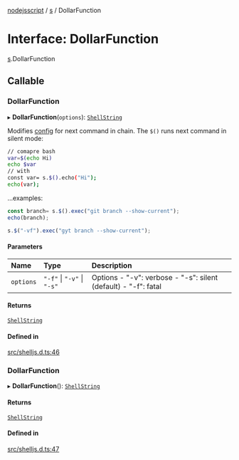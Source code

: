 [nodejsscript](../README.md) / [s](../modules/s.md) / DollarFunction

# Interface: DollarFunction

[s](../modules/s.md).DollarFunction

## Callable

### DollarFunction

▸ **DollarFunction**(`options`): [`ShellString`](../modules/s.md#shellstring)

Modifies [config](../modules/s.md#config) for next command in chain. The `$()` runs next command in silent mode:
```bash
// comapre bash
var=$(echo Hi)
echo $var
// with
const var= s.$().echo("Hi");
echo(var);
```
…examples:
```js
const branch= s.$().exec("git branch --show-current");
echo(branch);

s.$("-vf").exec("gyt branch --show-current");
```

#### Parameters

| Name | Type | Description |
| :------ | :------ | :------ |
| `options` | ``"-f"`` \| ``"-v"`` \| ``"-s"`` | Options  - "-v":  verbose  - "-s": silent (default)  - "-f": fatal |

#### Returns

[`ShellString`](../modules/s.md#shellstring)

#### Defined in

[src/shelljs.d.ts:46](https://github.com/jaandrle/nodejsscript/blob/0f08352/src/shelljs.d.ts#L46)

### DollarFunction

▸ **DollarFunction**(): [`ShellString`](../modules/s.md#shellstring)

#### Returns

[`ShellString`](../modules/s.md#shellstring)

#### Defined in

[src/shelljs.d.ts:47](https://github.com/jaandrle/nodejsscript/blob/0f08352/src/shelljs.d.ts#L47)
